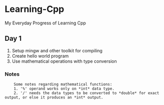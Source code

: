 # Learning-Cpp
My Everyday Progress of Learning Cpp

## Day 1
1. Setup mingw and other toolkit for compiling
2. Create hello world program
3. Use mathematical operations with type conversion

### Notes
		Some notes regarding mathematical functions:
		1. '%' operand works only on *int* data type.
		2. '/' needs the data types to be converted to *double* for exact output, or else it produces an *int* output.